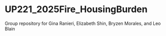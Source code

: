 # UP221_2025Fire_HousingBurden
Group repository for Gina Ranieri, Elizabeth Shin, Bryzen Morales, and Leo Blain
